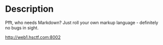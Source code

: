 # Description
Pfft, who needs Markdown? Just roll your own markup language - definitely no bugs in sight.

http://web1.hsctf.com:8002
